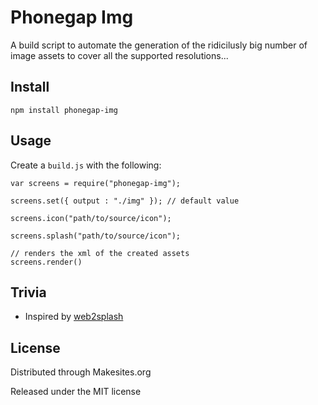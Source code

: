 # Phonegap Img

A build script to automate the generation of the ridicilusly big number of image assets to cover all the supported resolutions... 

## Install

```
npm install phonegap-img
```


## Usage

Create a ```build.js``` with the following:
```
var screens = require("phonegap-img");

screens.set({ output : "./img" }); // default value

screens.icon("path/to/source/icon");

screens.splash("path/to/source/icon");

// renders the xml of the created assets
screens.render()

```


## Trivia

* Inspired by [web2splash](https://github.com/mwbrooks/web2splash)


## License

Distributed through Makesites.org

Released under the MIT license

